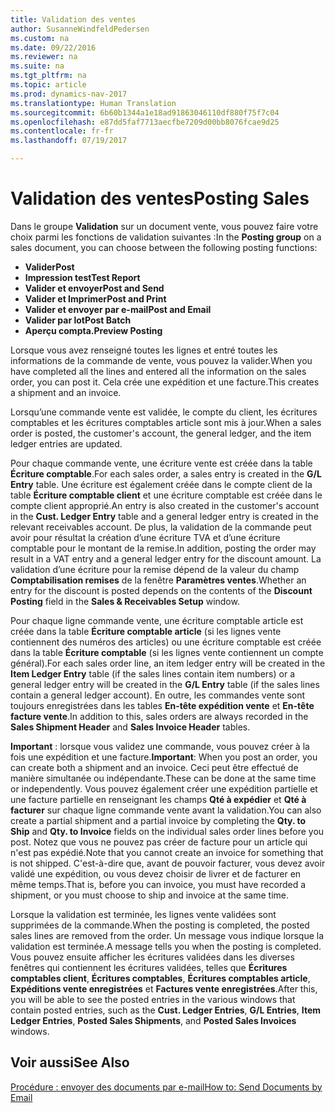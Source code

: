 ```yaml
---
title: Validation des ventes
author: SusanneWindfeldPedersen
ms.custom: na
ms.date: 09/22/2016
ms.reviewer: na
ms.suite: na
ms.tgt_pltfrm: na
ms.topic: article
ms.prod: dynamics-nav-2017
ms.translationtype: Human Translation
ms.sourcegitcommit: 6b60b1344a1e18ad91863046110df880f75f7c04
ms.openlocfilehash: e87dd5faf7713aecfbe7209d00bb8076fcae9d25
ms.contentlocale: fr-fr
ms.lasthandoff: 07/19/2017

---
```


# <a name="posting-sales"></a><span data-ttu-id="9242f-102">Validation des ventes</span><span class="sxs-lookup"><span data-stu-id="9242f-102">Posting Sales</span></span>
<span data-ttu-id="9242f-103">Dans le groupe **Validation** sur un document vente, vous pouvez faire votre choix parmi les fonctions de validation suivantes :</span><span class="sxs-lookup"><span data-stu-id="9242f-103">In the **Posting group** on a sales document, you can choose between the following posting functions:</span></span>

- <span data-ttu-id="9242f-104">**Valider**</span><span class="sxs-lookup"><span data-stu-id="9242f-104">**Post**</span></span>
- <span data-ttu-id="9242f-105">**Impression test**</span><span class="sxs-lookup"><span data-stu-id="9242f-105">**Test Report**</span></span>
- <span data-ttu-id="9242f-106">**Valider et envoyer**</span><span class="sxs-lookup"><span data-stu-id="9242f-106">**Post and Send**</span></span>
- <span data-ttu-id="9242f-107">**Valider et Imprimer**</span><span class="sxs-lookup"><span data-stu-id="9242f-107">**Post and Print**</span></span>
- <span data-ttu-id="9242f-108">**Valider et envoyer par e-mail**</span><span class="sxs-lookup"><span data-stu-id="9242f-108">**Post and Email**</span></span>
- <span data-ttu-id="9242f-109">**Valider par lot**</span><span class="sxs-lookup"><span data-stu-id="9242f-109">**Post Batch**</span></span>
- <span data-ttu-id="9242f-110">**Aperçu compta.**</span><span class="sxs-lookup"><span data-stu-id="9242f-110">**Preview Posting**</span></span>

<span data-ttu-id="9242f-111">Lorsque vous avez renseigné toutes les lignes et entré toutes les informations de la commande de vente, vous pouvez la valider.</span><span class="sxs-lookup"><span data-stu-id="9242f-111">When you have completed all the lines and entered all the information on the sales order, you can post it.</span></span> <span data-ttu-id="9242f-112">Cela crée une expédition et une facture.</span><span class="sxs-lookup"><span data-stu-id="9242f-112">This creates a shipment and an invoice.</span></span>

<span data-ttu-id="9242f-113">Lorsqu’une commande vente est validée, le compte du client, les écritures comptables et les écritures comptables article sont mis à jour.</span><span class="sxs-lookup"><span data-stu-id="9242f-113">When a sales order is posted, the customer's account, the general ledger, and the item ledger entries are updated.</span></span>

<span data-ttu-id="9242f-114">Pour chaque commande vente, une écriture vente est créée dans la table **Écriture comptable**.</span><span class="sxs-lookup"><span data-stu-id="9242f-114">For each sales order, a sales entry is created in the **G/L Entry** table.</span></span> <span data-ttu-id="9242f-115">Une écriture est également créée dans le compte client de la table **Écriture comptable client** et une écriture comptable est créée dans le compte client approprié.</span><span class="sxs-lookup"><span data-stu-id="9242f-115">An entry is also created in the customer's account in the **Cust. Ledger Entry** table and a general ledger entry is created in the relevant receivables account.</span></span> <span data-ttu-id="9242f-116">De plus, la validation de la commande peut avoir pour résultat la création d’une écriture TVA et d’une écriture comptable pour le montant de la remise.</span><span class="sxs-lookup"><span data-stu-id="9242f-116">In addition, posting the order may result in a VAT entry and a general ledger entry for the discount amount.</span></span> <span data-ttu-id="9242f-117">La validation d’une écriture pour la remise dépend de la valeur du champ **Comptabilisation remises** de la fenêtre **Paramètres ventes**.</span><span class="sxs-lookup"><span data-stu-id="9242f-117">Whether an entry for the discount is posted depends on the contents of the **Discount Posting** field in the **Sales & Receivables Setup** window.</span></span>

<span data-ttu-id="9242f-118">Pour chaque ligne commande vente, une écriture comptable article est créée dans la table **Écriture comptable article** (si les lignes vente contiennent des numéros des articles) ou une écriture comptable est créée dans la table **Écriture comptable** (si les lignes vente contiennent un compte général).</span><span class="sxs-lookup"><span data-stu-id="9242f-118">For each sales order line, an item ledger entry will be created in the **Item Ledger Entry** table (if the sales lines contain item numbers) or a general ledger entry will be created in the **G/L Entry** table (if the sales lines contain a general ledger account).</span></span> <span data-ttu-id="9242f-119">En outre, les commandes vente sont toujours enregistrées dans les tables **En-tête expédition vente** et **En-tête facture vente**.</span><span class="sxs-lookup"><span data-stu-id="9242f-119">In addition to this, sales orders are always recorded in the **Sales Shipment Header** and **Sales Invoice Header** tables.</span></span>

<span data-ttu-id="9242f-120">**Important** : lorsque vous validez une commande, vous pouvez créer à la fois une expédition et une facture.</span><span class="sxs-lookup"><span data-stu-id="9242f-120">**Important**: When you post an order, you can create both a shipment and an invoice.</span></span> <span data-ttu-id="9242f-121">Ceci peut être effectué de manière simultanée ou indépendante.</span><span class="sxs-lookup"><span data-stu-id="9242f-121">These can be done at the same time or independently.</span></span> <span data-ttu-id="9242f-122">Vous pouvez également créer une expédition partielle et une facture partielle en renseignant les champs **Qté à expédier** et **Qté à facturer** sur chaque ligne commande vente avant la validation.</span><span class="sxs-lookup"><span data-stu-id="9242f-122">You can also create a partial shipment and a partial invoice by completing the **Qty. to Ship** and **Qty. to Invoice** fields on the individual sales order lines before you post.</span></span> <span data-ttu-id="9242f-123">Notez que vous ne pouvez pas créer de facture pour un article qui n'est pas expédié.</span><span class="sxs-lookup"><span data-stu-id="9242f-123">Note that you cannot create an invoice for something that is not shipped.</span></span> <span data-ttu-id="9242f-124">C'est-à-dire que, avant de pouvoir facturer, vous devez avoir validé une expédition, ou vous devez choisir de livrer et de facturer en même temps.</span><span class="sxs-lookup"><span data-stu-id="9242f-124">That is, before you can invoice, you must have recorded a shipment, or you must choose to ship and invoice at the same time.</span></span> 

<span data-ttu-id="9242f-125">Lorsque la validation est terminée, les lignes vente validées sont supprimées de la commande.</span><span class="sxs-lookup"><span data-stu-id="9242f-125">When the posting is completed, the posted sales lines are removed from the order.</span></span> <span data-ttu-id="9242f-126">Un message vous indique lorsque la validation est terminée.</span><span class="sxs-lookup"><span data-stu-id="9242f-126">A message tells you when the posting is completed.</span></span> <span data-ttu-id="9242f-127">Vous pouvez ensuite afficher les écritures validées dans les diverses fenêtres qui contiennent les écritures validées, telles que **Écritures comptables client**, **Écritures comptables**, **Écritures comptables article**, **Expéditions vente enregistrées** et **Factures vente enregistrées**.</span><span class="sxs-lookup"><span data-stu-id="9242f-127">After this, you will be able to see the posted entries in the various windows that contain posted entries, such as the **Cust. Ledger Entries**, **G/L Entries**, **Item Ledger Entries**, **Posted Sales Shipments**, and **Posted Sales Invoices** windows.</span></span>

## <a name="see-also"></a><span data-ttu-id="9242f-128">Voir aussi</span><span class="sxs-lookup"><span data-stu-id="9242f-128">See Also</span></span>
[<span data-ttu-id="9242f-129">Procédure : envoyer des documents par e-mail</span><span class="sxs-lookup"><span data-stu-id="9242f-129">How to: Send Documents by Email</span></span>](ui-how-send-documents-email.md)


